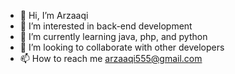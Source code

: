- 👋 Hi, I’m Arzaaqi
- 👀 I’m interested in back-end development
- 🌱 I’m currently learning java, php, and python
- 💞️ I’m looking to collaborate with other developers
- 📫 How to reach me arzaaqi555@gmail.com

<!---
Arzaaqi/Arzaaqi is a ✨ special ✨ repository because its `README.md` (this file) appears on your GitHub profile.
You can click the Preview link to take a look at your changes.
--->
